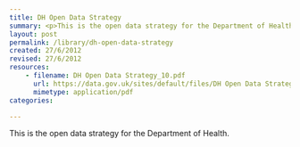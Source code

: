 ```yaml
---
title: DH Open Data Strategy 
summary: <p>This is the open data strategy for the Department of Health.</p>
layout: post
permalink: /library/dh-open-data-strategy
created: 27/6/2012
revised: 27/6/2012
resources:
    - filename: DH Open Data Strategy_10.pdf
      url: https://data.gov.uk/sites/default/files/DH Open Data Strategy_10.pdf
      mimetype: application/pdf
categories:

---
```


<p>This is the open data strategy for the Department of Health.</p>
